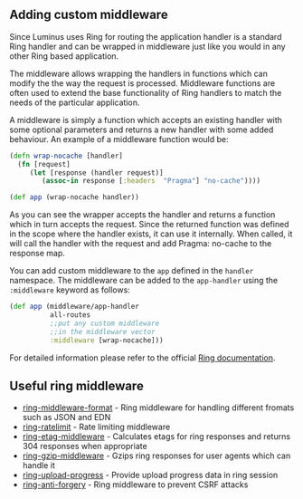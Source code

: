## Adding custom middleware

Since Luminus uses Ring for routing the application handler
is a standard Ring handler and can be wrapped in middleware
just like you would in any other Ring based application.

The middleware allows wrapping the handlers in functions which can modify the the way the request is processed. 
Middleware functions are often used to extend the base functionality of Ring handlers to match the needs of 
the particular application.

A middleware is simply a function which accepts an existing handler with some optional parameters and returns a new handler with some added behaviour. An example of a middleware function would be:

```clojure
(defn wrap-nocache [handler]
  (fn [request]
     (let [response (handler request)]
        (assoc-in response [:headers  "Pragma"] "no-cache"))))

(def app (wrap-nocache handler))
```

As you can see the wrapper accepts the handler and returns a function which in turn accepts the request. Since the returned function was defined in the scope where the handler exists, it can use it internally. When called, it will call the handler with the request and add Pragma: no-cache to the response map.

You can add custom middleware to the `app` defined in the `handler` namespace.
The middleware can be added to the `app-handler` using the `:middleware` keyword
as follows:

```clojure
(def app (middleware/app-handler 
          all-routes
          ;;put any custom middleware
          ;;in the middleware vector
          :middleware [wrap-nocache]))
```

For detailed information please refer to the official [Ring documentation](https://github.com/ring-clojure/ring/wiki).

## Useful ring middleware

* [ring-middleware-format](https://github.com/ngrunwald/ring-middleware-format) - Ring middleware for handling different fromats such as JSON and EDN
* [ring-ratelimit](https://github.com/myfreeweb/ring-ratelimit) - Rate limiting middleware
* [ring-etag-middleware](https://github.com/mikejs/ring-etag-middleware) - Calculates etags for ring responses and returns 304 responses when appropriate
* [ring-gzip-middleware](https://github.com/mikejs/ring-gzip-middleware) - Gzips ring responses for user agents which can handle it
* [ring-upload-progress](https://github.com/joodie/ring-upload-progress) - Provide upload progress data in ring session
* [ring-anti-forgery](https://github.com/weavejester/ring-anti-forgery) - Ring middleware to prevent CSRF attacks
